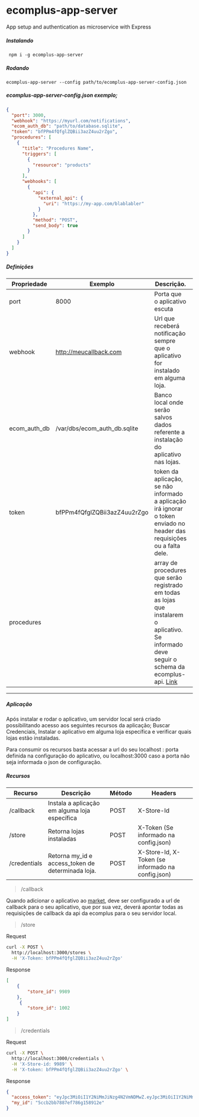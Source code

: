 # ecomplus-app-server
App setup and authentication as microservice with Express

##### Instalando
``` npm i -g ecomplus-app-server```
##### Rodando
``` ecomplus-app-server --config path/to/ecomplus-app-server-config.json ```
##### ecomplus-app-server-config.json exemplo;
```json
{
  "port": 3000,
  "webhook": "https://myurl.com/notifications",
  "ecom_auth_db": "path/to/database.sqlite",
  "token": "bfPPm4fQfglZQBii3azZ4uu2rZgo",
  "procedures": [
    {
      "title": "Procedures Name",
      "triggers": [
        {
          "resource": "products"
        }
      ],
      "webhooks": [
        {
          "api": {
            "external_api": {
              "uri": "https://my-app.com/blablabler"
            }
          },
          "method": "POST",
          "send_body": true
        }
      ]
    }
  ]
}
```
##### Definições
| Propriedade | Exemplo | Descrição. | Default | Obrigatório |
|-----|-----|-------|-----|-----|
| port | 8000 | Porta que o aplicativo escuta | 3000 | Não
| webhook | http://meucallback.com| Url que receberá notificação sempre que o aplicativo for instalado em alguma loja. | | Não
| ecom_auth_db |/var/dbs/ecom_auth_db.sqlite| Banco local onde serão salvos dados referente a instalação do aplicativo nas lojas. | | Sim
| token | bfPPm4fQfglZQBii3azZ4uu2rZgo | token da aplicação, se não informado a aplicação irá ignorar o token enviado no header das requisições ou a falta dele. | | Não
| procedures | | array de procedures que serão registrado em todas as lojas que instalarem o aplicativo. Se informado deve seguir o schema da ecomplus-api. [Link](https://developers.e-com.plus/docs/api/#/store/procedures) | | Não
____
##### Aplicação
Após instalar e rodar o aplicativo, um servidor local será criado possibilitando acesso aos seguintes recursos da aplicação; Buscar Credenciais, Instalar o aplicativo em alguma loja específica e verificar quais lojas estão instaladas.

Para consumir os recursos basta acessar a url do seu localhost : porta definida na configuração do aplicativo, ou localhost:3000 caso a porta não seja informada o json de configuração.

##### Recursos
| Recurso | Descrição | Método | Headers
|---------|------|---------|-------|
|/callback| Instala a aplicação em alguma loja específica | POST | X-Store-Id
|/store| Retorna lojas instaladas |POST|X-Token (Se informado na config.json)
|/credentials|Retorna my_id e access_token de determinada loja.| POST| X-Store-Id, X-Token (se informado na config.json)

> /callback

Quando adicionar o aplicativo ao [market](https://market.e-com.plus), deve ser configurado a url de callback para o seu aplicativo, que por sua vez, deverá apontar todas as requisições de callback da api da ecomplus para o seu servidor local.

> /store

Request
```bash 
curl -X POST \
  http://localhost:3000/stores \
  -H 'X-Token: bfPPm4fQfglZQBii3azZ4uu2rZgo'
```
Response 
```json
[
    {
        "store_id": 9989
    },
     {
        "store_id": 1002
    }
]
```
> /credentials

Request
```bash
curl -X POST \
  http://localhost:3000/credentials \
  -H 'X-Store-id: 9989' \
  -H 'X-token: bfPPm4fQfglZQBii3azZ4uu2rZgo' \
  ```
  Response
  ```json
  {
    "access_token": "eyJpc3MiOiI1Y2NiMmJiNzg4N2VmNDMwZ.eyJpc3MiOiI1Y2NiMmJiNzg4N2VmNDMwZjFmNjk0NGEiLCJjb2QiOjg3OTAyMTk0LCJleHAiOjE1NTczMjU4MDA2OTJ9.q84wYC8_7zqDQC8ycAdUHrcW4QL2lhuGBbUuabsc-dsd-",
    "my_id": "5ccb2bb7887ef786g158912e"
}
  ```